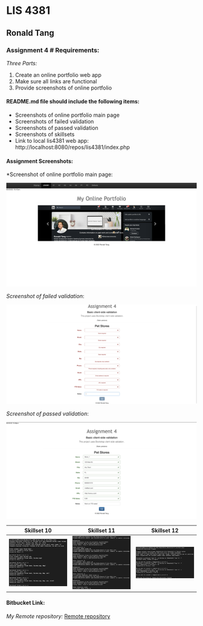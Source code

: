 # LIS 4381

## Ronald Tang

### Assignment 4 # Requirements:

*Three Parts:*

1. Create an online portfolio web app
2. Make sure all links are functional
3. Provide screenshots of online portfolio

#### README.md file should include the following items:

* Screenshots of online portfolio main page
* Screenshots of failed validation
* Screenshots of passed validation
* Screenshots of skillsets 
* Link to local lis4381 web app: http://localhost:8080/repos/lis4381/index.php

#### Assignment Screenshots:

*Screenshot of online portfolio main page:

![Online Portfolio Screenshot](img/Online_portfolio.png)

*Screenshot of failed validation*:

![Failed Validation Screenshot](img/Failed_validation.png)

*Screenshot of passed validation*:

![Passed validation Screenshot](img/Success_validation.png)

| Skillset 10 | Skillset 11 | Skillset 12 |
| ---------- | ---------- | ----------|
| ![Screenshot of Skillset 10](img/Array_list.png) | ![Screenshot of Skillset 11](img/Alpha_numeric.png) | ![Screenshot of Skillset 12](img/Temperature_conversion.png)


#### Bitbucket Link:

*My Remote repository:*
[Remote repository](https://bitbucket.org/ronaldtang1/lis4381/  "Remote repository")
